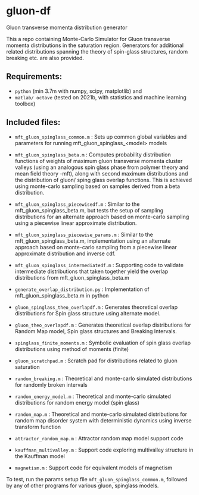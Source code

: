 # gluon-df
Gluon transverse momenta distribution generator

This a repo containing Monte-Carlo Simulator for Gluon transverse momenta distributions in the saturation region.
Generators for additional related distributions spanning the theory of spin-glass structures, random breaking etc. are also provided.

## Requirements:
* <code>python</code> (min 3.7m with numpy, scipy, matplotlib) and
* <code>matlab/ octave</code> (tested on 2021b, with statistics and machine learning toolbox)

## Included files:

* <code>mft_gluon_spinglass_common.m</code> : Sets up common global variables and parameters for running mft_gluon_spinglass_\<model\> models
* <code>mft_gluon_spinglass_beta.m</code> : Computes probability distribution functions of weights of maximum gluon transverse momenta cluster valleys (using an analogous spin glass phase from polymer theory and mean field theory -mft), along with second maximum distributions and the distribution of gluon/ sping glass overlap functions. This is achieved using monte-carlo sampling based on samples derived from a beta distribution.
* <code>mft_gluon_spinglass_piecewisedf.m</code> : Similar to the mft_gluon_spinglass_beta.m, but tests the setup of sampling distributions for an alternate approach based on monte-carlo sampling using a piecewise linear approximate distribution.
* <code>mft_gluon_spinglass_piecewise_params.m</code> :  Similar to the mft_gluon_spinglass_beta.m, implementation using an alternate approach based on monte-carlo sampling from a piecewise linear approximate distribution and inverse cdf.
* <code>mft_gluon_spinglass_intermediatedf.m</code> : Supporting code to validate intermediate distributions that taken together yield the overlap distributions from mft_gluon_spinglass_beta.m
* <code>generate_overlap_distribution.py</code> : Implementation of mft_gluon_spinglass_beta.m in python
* <code>gluon_spinglass_theo_overlapdf.m</code> : Generates theoretical overlap distributions for Spin glass structure using alternate model.
* <code>gluon_theo_overlapdf.m</code> : Generates theoretical overlap distributions for Random Map model, Spin glass structures and Breaking Intervals.
* <code>spinglass_finite_moments.m</code> : Symbolic evaluation of spin glass overlap distributions using method of moments (finite)
* <code>gluon_scratchpad.m</code> : Scratch pad for distributions related to gluon saturation

* <code>random_breaking.m</code> : Theoretical and monte-carlo simulated distributions for randomly broken intervals
* <code>random_energy_model.m</code> : Theoretical and monte-carlo simulated distributions for random energy model (spin glass)
* <code>random_map.m</code> : Theoretical and monte-carlo simulated distributions for random map disorder system with deterministic dynamics using inverse transform function
* <code>attractor_random_map.m</code> : Attractor random map model support code
* <code>kauffman_multivalley.m</code> : Support code exploring multivalley structure in the Kauffman model
* <code>magnetism.m</code> : Support code for equivalent models of magnetism

To test, run the params setup file <code>mft_gluon_spinglass_common.m</code>, followed by any of other programs for various gluon, spinglass models.

